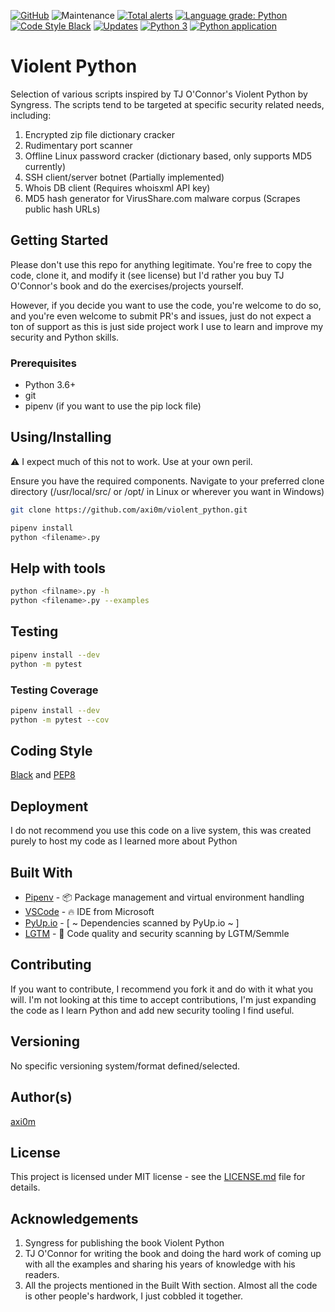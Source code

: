 [![GitHub](https://img.shields.io/github/license/axi0m/violent_python?color=bright-green&style=flat-square)](https://github.com/axi0m/violent_python/blob/master/LICENSE.md)
![Maintenance](https://img.shields.io/maintenance/yes/2021?style=flat-square)
[![Total alerts](https://img.shields.io/lgtm/alerts/g/axi0m/violent_python.svg?logo=lgtm&logoWidth=18&style=flat-square)](https://lgtm.com/projects/g/axi0m/violent_python/alerts/)
[![Language grade: Python](https://img.shields.io/lgtm/grade/python/g/axi0m/violent_python.svg?logo=lgtm&logoWidth=18&style=flat-square)](https://lgtm.com/projects/g/axi0m/violent_python/context:python)
[![Code Style Black](https://img.shields.io/badge/code%20style-black-000000.svg?style=flat-square)](https://github.com/psf/black)
[![Updates](https://pyup.io/repos/github/axi0m/violent_python/shield.svg)](https://pyup.io/repos/github/axi0m/violent_python/)
[![Python 3](https://pyup.io/repos/github/axi0m/violent_python/python-3-shield.svg)](https://pyup.io/repos/github/axi0m/violent_python/)
[![Python application](https://github.com/axi0m/violent_python/workflows/Python%20application/badge.svg?branch=master)](https://github.com/axi0m/violent_python/actions)

# Violent Python

Selection of various scripts inspired by TJ O'Connor's Violent Python by Syngress. The scripts tend to be targeted at specific security related needs, including:

1. Encrypted zip file dictionary cracker
2. Rudimentary port scanner
3. Offline Linux password cracker (dictionary based, only supports MD5 currently)
4. SSH client/server botnet (Partially implemented)
5. Whois DB client (Requires whoisxml API key)
6. MD5 hash generator for VirusShare.com malware corpus (Scrapes public hash URLs)

## Getting Started

Please don't use this repo for anything legitimate. You're free to copy the code, clone it, and modify it (see license)
but I'd rather you buy TJ O'Connor's book and do the exercises/projects yourself.

However, if you decide you want to use the code, you're welcome to do so, and you're even welcome to submit PR's and issues, just do not expect a ton of support as this is just side project work I use to learn and improve my security and Python skills.

### Prerequisites

- Python 3.6+
- git
- pipenv (if you want to use the pip lock file)

## Using/Installing

⚠ I expect much of this not to work. Use at your own peril.

Ensure you have the required components.
Navigate to your preferred clone directory (/usr/local/src/ or /opt/ in Linux or wherever you want in Windows)

```bash
git clone https://github.com/axi0m/violent_python.git
```

```bash
pipenv install
python <filename>.py
```

## Help with tools

```bash
python <filname>.py -h
python <filename>.py --examples
```

## Testing

```bash
pipenv install --dev
python -m pytest
```

### Testing Coverage

```bash
pipenv install --dev
python -m pytest --cov
```

## Coding Style

[Black](https://github.com/psf/black) and [PEP8](https://www.python.org/dev/peps/pep-0008/)

## Deployment

I do not recommend you use this code on a live system, this was created purely to host my code as I learned more about Python

## Built With

- [Pipenv](https://pipenv.readthedocs.io/en/latest/) - 📦 Package management and virtual environment handling
- [VSCode](https://code.visualstudio.com/) - 🔥 IDE from Microsoft
- [PyUp.io](https://pyup.io) - [ ~ Dependencies scanned by PyUp.io ~ ]
- [LGTM](https://lgtm.com) - 🔐 Code quality and security scanning by LGTM/Semmle

## Contributing

If you want to contribute, I recommend you fork it and do with it what you will. I'm not looking at this time to accept contributions, I'm just expanding the code as I learn Python and add new security tooling I find useful.

## Versioning

No specific versioning system/format defined/selected.

## Author(s)

[axi0m](https://github.com/axi0m)

## License

This project is licensed under MIT license - see the [LICENSE.md](https://github.com/axi0m/violent_python/blob/master/LICENSE.md) file for details.

## Acknowledgements

1. Syngress for publishing the book Violent Python
2. TJ O'Connor for writing the book and doing the hard work of coming up with all the examples and sharing his years of
knowledge with his readers.
3. All the projects mentioned in the Built With section. Almost all the code is other people's hardwork, I just cobbled it together.
